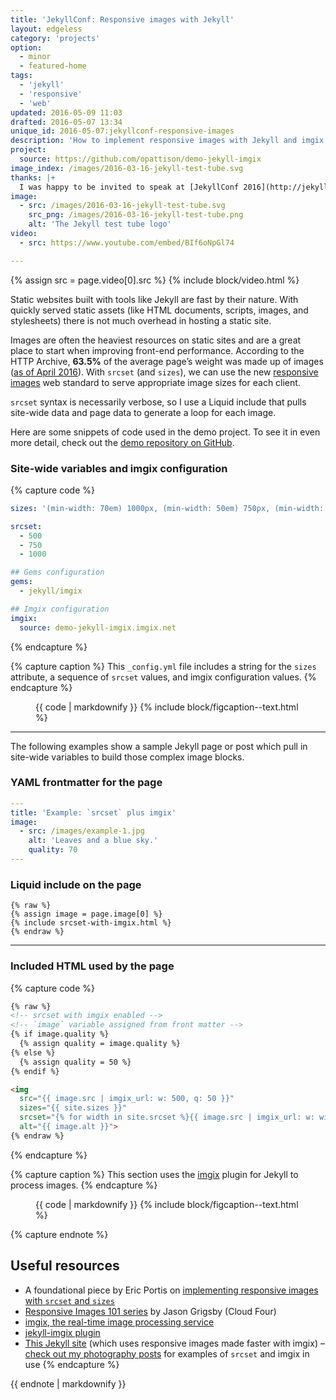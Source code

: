```yaml
---
title: 'JekyllConf: Responsive images with Jekyll'
layout: edgeless
category: 'projects'
option:
  - minor
  - featured-home
tags:
  - 'jekyll'
  - 'responsive'
  - 'web'
updated: 2016-05-09 11:03
drafted: 2016-05-07 13:34
unique_id: 2016-05-07:jekyllconf-responsive-images
description: 'How to implement responsive images with Jekyll and imgix (video and notes from my lightning talk).'
project:
  source: https://github.com/opattison/demo-jekyll-imgix
image_index: /images/2016-03-16-jekyll-test-tube.svg
thanks: |+
  I was happy to be invited to speak at [JekyllConf 2016](http://jekyllconf.com). Thanks [CloudCannon](http://cloudcannon.com) for hosting it.
image:
  - src: /images/2016-03-16-jekyll-test-tube.svg
    src_png: /images/2016-03-16-jekyll-test-tube.png
    alt: 'The Jekyll test tube logo'
video:
  - src: https://www.youtube.com/embed/BIf6oNpGl74

---
```


{% assign src = page.video[0].src %}
{% include block/video.html %}

Static websites built with tools like Jekyll are fast by their nature. With quickly served static assets (like HTML documents, scripts, images, and stylesheets) there is not much overhead in hosting a static site.

Images are often the heaviest resources on static sites and are a great place to start when improving front-end performance. According to the HTTP Archive, **63.5%** of the average page’s weight was made up of images ([as of April 2016](http://httparchive.org/interesting.php)). With `srcset` (and `sizes`), we can use the new [responsive images](https://responsiveimages.org) web standard to serve appropriate image sizes for each client.

`srcset` syntax is necessarily verbose, so I use a Liquid include that pulls site-wide data and page data to generate a loop for each image.

Here are some snippets of code used in the demo project. To see it in even more detail, check out the [demo repository on GitHub](https://github.com/opattison/demo-jekyll-imgix).

### Site-wide variables and imgix configuration

{% capture code %}
```yaml
sizes: '(min-width: 70em) 1000px, (min-width: 50em) 750px, (min-width: 31.5em) 500px, 100vw'

srcset:
  - 500
  - 750
  - 1000

## Gems configuration
gems:
  - jekyll/imgix

## Imgix configuration
imgix:
  source: demo-jekyll-imgix.imgix.net
```
{% endcapture %}

{% capture caption %}
This `_config.yml` file includes a string for the `sizes` attribute, a sequence of `srcset` values, and imgix configuration values.
{% endcapture %}

<figure class="code">
{{ code | markdownify }}
{% include block/figcaption--text.html %}
</figure>

---

The following examples show a sample Jekyll page or post which pull in site-wide variables to build those complex image blocks.

### YAML frontmatter for the page

```yaml
---
title: 'Example: `srcset` plus imgix'
image:
  - src: /images/example-1.jpg
    alt: 'Leaves and a blue sky.'
    quality: 70
---
```

### Liquid include on the page

```liquid
{% raw %}
{% assign image = page.image[0] %}
{% include srcset-with-imgix.html %}
{% endraw %}
```

---

### Included HTML used by the page

{% capture code %}
```html
{% raw %}
<!-- srcset with imgix enabled -->
<!-- `image` variable assigned from front matter -->
{% if image.quality %}
  {% assign quality = image.quality %}
{% else %}
  {% assign quality = 50 %}
{% endif %}

<img
  src="{{ image.src | imgix_url: w: 500, q: 50 }}"
  sizes="{{ site.sizes }}"
  srcset="{% for width in site.srcset %}{{ image.src | imgix_url: w: width, q: quality }} {{ width }}w{% if forloop.last == false %}, {% endif %}{% endfor %}"
  alt="{{ image.alt }}">
{% endraw %}
```
{% endcapture %}

{% capture caption %}
This section uses the [imgix](https://github.com/imgix/jekyll-imgix) plugin for Jekyll to process images.
{% endcapture %}

<figure class="code">
{{ code | markdownify }}
{% include block/figcaption--text.html %}
</figure>


{% capture endnote %}
## Useful resources

- A foundational piece by Eric Portis on [implementing responsive images with `srcset` and `sizes`](https://ericportis.com/posts/2014/srcset-sizes/)
- [Responsive Images 101 series](http://blog.cloudfour.com/responsive-images-101-definitions/) by Jason Grigsby (Cloud Four)
- [imgix, the real-time image processing service](http://imgix.com/)
- [jekyll-imgix plugin](https://github.com/imgix/jekyll-imgix)
- [This Jekyll site](https://github.com/opattison/olivermakes/) (which uses responsive images made faster with imgix) – [check out my photography posts](/photography) for examples of `srcset` and imgix in use
{% endcapture %}

<aside class="ancillary--endnotes">
{{ endnote | markdownify }}
</aside>
